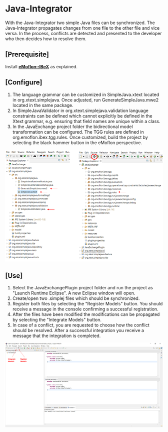 # Java-Integrator

With the Java-Integrator two simple Java files can be synchronized. The Java-Integrator propagates changes from one file to the other file and vice versa. In the process, conflicts are detected and presented to the developer who then decides how to resolve them.

## [Prerequisite]

Install [**eMoflon::IBeX**](https://github.com/eMoflon/emoflon-ibex-updatesite) as explained.

## [Configure]

1. The language grammar can be customized in SimpleJava.xtext located in org.xtext.simplejava. Once adjusted, run GenerateSimpleJava.mwe2 located in the same package.
2. In SimpleJavaValidator in org.xtext.simplejava.validation language constraints can be defined which cannot explicitly be defined in the Xtext grammar, 
	e.g. ensuring that field names are unique within a class.
3. In the JavaExchange project folder the bidirectional model transformation can be configured. The TGG rules are defined in org.emoflon.ibex.tgg.rules. 
	Once customized, build the project by selecting the black hammer button in the eMoflon perspective.
	
![Configure](documentation/configure.png)

## [Use] 

1. Select the JavaExchangePlugin project folder and run the project as "Launch Runtime Eclipse". A new Eclipse window will open.
2. Create/open two .simplej files which should be synchronized.
3. Register both files by selecting the "Register Models" button. You should receive a message in the console confirming a successful registration.
4. After the files have been modified the modifications can be propagated by selecting the "Integrate Models" button.
5. In case of a conflict, you are requested to choose how the conflict should be resolved. After a successful integration you receive a message that the integration is completed.

![Use](documentation/use.png)
